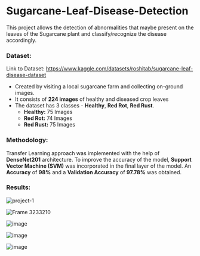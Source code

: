 # Sugarcane-Leaf-Disease-Detection

This project allows the detection of abnormalities that maybe present on the leaves of the Sugarcane plant and classify/recognize the disease accordingly. 

### Dataset:
Link to Dataset: https://www.kaggle.com/datasets/roshitab/sugarcane-leaf-disease-dataset
* Created by visiting a local sugarcane farm and collecting on-ground images.
* It consists of **224 images** of healthy and diseased crop leaves
* The dataset has 3 classes - **Healthy**, **Red Rot**, **Red Rust**. 
  * **Healthy:** 75 Images
  * **Red Rot:** 74 Images
  * **Red Rust:** 75 Images

### Methodology:
Transfer Learning approach was implemented with the help of **DenseNet201** architecture. To improve the accuracy of the model, **Support Vector Machine (SVM)** was incorporated in the final layer of the model. An **Accuracy** of **98%** and a **Validation Accuracy** of **97.78%** was obtained.

### Results:
![project-1](https://github.com/user-attachments/assets/d49fa798-4939-4bad-9354-fa8483e09679)

![Frame 3233210](https://github.com/user-attachments/assets/494f64d7-fada-4d55-8f79-77a0b3278482)

![image](https://github.com/user-attachments/assets/79aaa7f5-1506-4508-9b0f-290892d36f24)

![image](https://github.com/user-attachments/assets/a3209536-6592-46da-bbaf-4af85daa2f45)

![image](https://github.com/user-attachments/assets/aa3ccb66-d888-442b-981c-d76e151c4f71)



